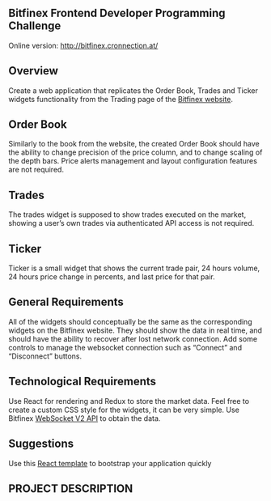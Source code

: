 ## Bitfinex Frontend Developer Programming Challenge

Online version: http://bitfinex.cronnection.at/

## Overview
Create a web application that replicates the Order Book, Trades and Ticker widgets functionality from the Trading page of the [Bitfinex website](https://www.bitfinex.com/trading).

## Order Book
Similarly to the book from the website, the created Order Book should have the ability to change precision of the price column, and to change scaling of the depth bars. Price alerts management and layout configuration features are not required.

## Trades
The trades widget is supposed to show trades executed on the market, showing a user’s own trades via authenticated API access is not required.

## Ticker
Ticker is a small widget that shows the current trade pair, 24 hours volume, 24 hours price change in percents, and last price for that pair.

## General Requirements
All of the widgets should conceptually be the same as the corresponding widgets on the Bitfinex website. They should show the data in real time, and should have the ability to recover after lost network connection. Add some controls to manage the websocket connection such as “Connect” and “Disconnect” buttons.

## Technological Requirements
Use React for rendering and Redux to store the market data. Feel free to create a custom CSS style for the widgets, it can be very simple. Use Bitfinex [WebSocket V2 API](https://docs.bitfinex.com/v2/docs) to obtain the data.

## Suggestions
Use this [React template](https://github.com/facebook/create-react-app) to bootstrap your application quickly

## PROJECT DESCRIPTION
